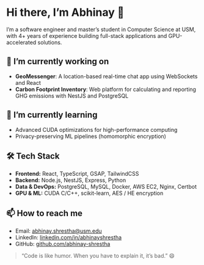# Hi there, I’m Abhinay 👋

I’m a software engineer and master’s student in Computer Science at USM, with 4+ years of experience building full-stack applications and GPU-accelerated solutions.

## 🔭 I’m currently working on
- **GeoMessenger**: A location-based real-time chat app using WebSockets and React  
- **Carbon Footprint Inventory**: Web platform for calculating and reporting GHG emissions with NestJS and PostgreSQL

## 🌱 I’m currently learning
- Advanced CUDA optimizations for high-performance computing  
- Privacy-preserving ML pipelines (homomorphic encryption)

## 🛠️ Tech Stack
- **Frontend:** React, TypeScript, GSAP, TailwindCSS  
- **Backend:** Node.js, NestJS, Express, Python  
- **Data & DevOps:** PostgreSQL, MySQL, Docker, AWS EC2, Nginx, Certbot  
- **GPU & ML:** CUDA C/C++, scikit-learn, AES / HE encryption

## 📫 How to reach me
- Email: abhinay.shrestha@usm.edu  
- LinkedIn: [linkedin.com/in/abhinayshrestha](https://linkedin.com/in/abhinayshrestha)  
- GitHub: [github.com/abhinay-shrestha](https://github.com/abhinay-shrestha)

> “Code is like humor. When you have to explain it, it’s bad.” 😄
